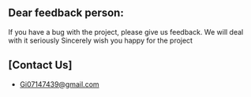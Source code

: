 

## Dear feedback person:
If you have a bug with the project, please give us feedback.
We will deal with it seriously
Sincerely wish you happy for the project
## [Contact Us]

* Gi07147439@gmail.com




